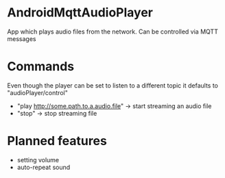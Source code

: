 # AndroidMqttAudioPlayer
App which plays audio files from the network. Can be controlled via MQTT messages

# Commands
Even though the player can be set to listen to a different topic it defaults to "audioPlayer/control"

- "play http://some.path.to.a.audio.file" -> start streaming an audio file
- "stop" -> stop streaming file

# Planned features
- setting volume
- auto-repeat sound
